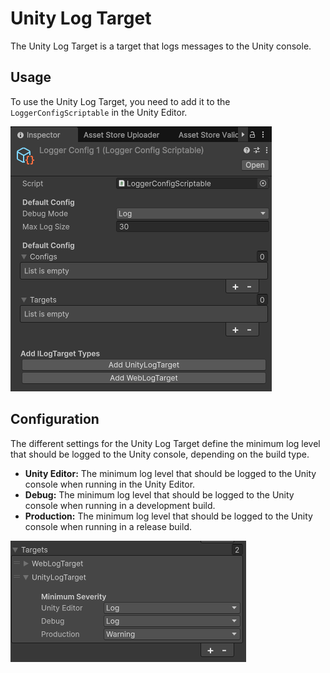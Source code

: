 ﻿# Unity Log Target

The Unity Log Target is a target that logs messages to the Unity console.

## Usage

To use the Unity Log Target, you need to add it to the `LoggerConfigScriptable` in the Unity Editor.

![Logger Config Scriptable](images/logger_config_scriptable.png)

## Configuration

The different settings for the Unity Log Target define the minimum log level that should be logged to the Unity console, depending on the build type.

- **Unity Editor:** The minimum log level that should be logged to the Unity console when running in the Unity Editor.
- **Debug:** The minimum log level that should be logged to the Unity console when running in a development build.
- **Production:** The minimum log level that should be logged to the Unity console when running in a release build.

![Unity Log Target](images/unity_log_target.png)